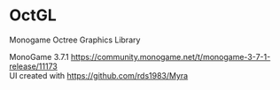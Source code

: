 # OctGL
Monogame Octree Graphics Library


MonoGame 3.7.1 https://community.monogame.net/t/monogame-3-7-1-release/11173  
UI created with https://github.com/rds1983/Myra
